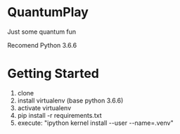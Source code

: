 # QuantumPlay
Just some quantum fun

Recomend Python 3.6.6

# Getting Started
1. clone  
2. install virtualenv (base python 3.6.6)
3. activate virtualenv  
4. pip install -r requirements.txt  
5. execute: "ipython kernel install --user --name=.venv"


